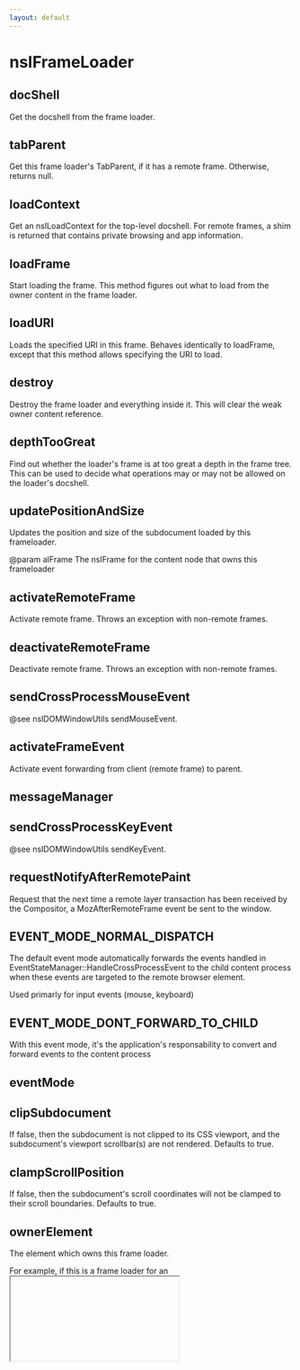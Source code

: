 ```yaml
---
layout: default
---
```


# nsIFrameLoader #

## docShell ##

Get the docshell from the frame loader.


## tabParent ##

Get this frame loader's TabParent, if it has a remote frame.  Otherwise,
returns null.


## loadContext ##

Get an nsILoadContext for the top-level docshell. For remote
frames, a shim is returned that contains private browsing and app
information.


## loadFrame ##

Start loading the frame. This method figures out what to load
from the owner content in the frame loader.


## loadURI ##

Loads the specified URI in this frame. Behaves identically to loadFrame,
except that this method allows specifying the URI to load.


## destroy ##

Destroy the frame loader and everything inside it. This will
clear the weak owner content reference.


## depthTooGreat ##

Find out whether the loader's frame is at too great a depth in
the frame tree.  This can be used to decide what operations may
or may not be allowed on the loader's docshell.


## updatePositionAndSize ##

Updates the position and size of the subdocument loaded by this frameloader.

 @param aIFrame The nsIFrame for the content node that owns this frameloader


## activateRemoteFrame ##

Activate remote frame.
Throws an exception with non-remote frames.


## deactivateRemoteFrame ##

Deactivate remote frame.
Throws an exception with non-remote frames.


## sendCrossProcessMouseEvent ##

@see nsIDOMWindowUtils sendMouseEvent.


## activateFrameEvent ##

Activate event forwarding from client (remote frame) to parent.


## messageManager ##

## sendCrossProcessKeyEvent ##

@see nsIDOMWindowUtils sendKeyEvent.


## requestNotifyAfterRemotePaint ##

Request that the next time a remote layer transaction has been
received by the Compositor, a MozAfterRemoteFrame event be sent
to the window.


## EVENT_MODE_NORMAL_DISPATCH ##

The default event mode automatically forwards the events
handled in EventStateManager::HandleCrossProcessEvent to
the child content process when these events are targeted to
the remote browser element.

Used primarly for input events (mouse, keyboard)


## EVENT_MODE_DONT_FORWARD_TO_CHILD ##

With this event mode, it's the application's responsability to 
convert and forward events to the content process


## eventMode ##

## clipSubdocument ##

If false, then the subdocument is not clipped to its CSS viewport, and the
subdocument's viewport scrollbar(s) are not rendered.
Defaults to true.


## clampScrollPosition ##

If false, then the subdocument's scroll coordinates will not be clamped
to their scroll boundaries.
Defaults to true.


## ownerElement ##

The element which owns this frame loader.

For example, if this is a frame loader for an <iframe>, this attribute
returns the iframe element.


## childID ##

Cached childID of the ContentParent owning the TabParent in this frame
loader. This can be used to obtain the childID after the TabParent died.


## visible ##

Get or set this frame loader's visibility.

The notion of "visibility" here is separate from the notion of a
window/docshell's visibility.  This field is mostly here so that we can
have a notion of visibility in the parent process when frames are OOP.


## ownerIsBrowserOrAppFrame ##

Find out whether the owner content really is a browser or app frame
Especially, a widget frame is regarded as an app frame.


## ownerIsWidget ##

Find out whether the owner content really is a widget. If this attribute
returns true, |ownerIsBrowserOrAppFrame| must return true.

